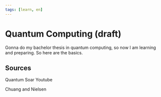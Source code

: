 ```yaml
---
tags: [learn, en]
---
```


# Quantum Computing (draft)

Gonna do my bachelor thesis in quantum computing, so now I am learning and preparing. So here are the basics.

## Sources

Quantum Soar Youtube

Chuang and Nielsen
